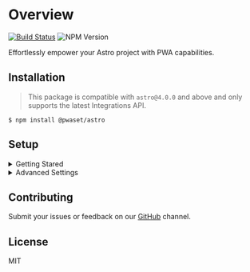 # Overview

[![Build Status](https://github.com/withpwa/astro/actions/workflows/release.yaml/badge.svg?style=flat-square)](https://github.com/withpwa/astro/actions/workflows/release.yaml)
![NPM Version](https://img.shields.io/npm/v/%40pwaset%2Fastro?label=%40pwaset%2Fastro&labelColor=balck&color=light)

Effortlessly empower your Astro project with PWA capabilities.

## Installation

> This package is compatible with `astro@4.0.0` and above and only supports the latest Integrations API.

``` shell
$ npm install @pwaset/astro
```

## Setup

<details>

<summary>Getting Stared</summary>

**Step1**: Complete the required configuration with the help of JSDoc. and Make sure `// @ts-check` is turned on in `astro.config.mjs`.

```js
// @ts-check
import { defineConfig } from 'astro/config';
import pwaset from '@pwaset/astro';

export default defineConfig({
    integrations: [
        pwaset({
            name: "PWAs: Progressive Web Applications",
        })
    ]
})
```

**Step2**: Then provide at least one source image to the `src/pwa` directory, default `src/pwa/favicon.svg`.

**Step3**: `npm run build` generates PWA assets in `publicDir`


</details>

<details>
<summary>Advanced Settings</summary>

Core interfaces: `input`, `themes`, `manifest`, `icons`, `shourtcuts`, `screenshots`. For details, see JSDoc or [documentation]().

> The manifest is currently compatible with w3.org's manifest and some MS Edge manifests. If you need to extend it, please file an issue to [`@pwas/core`](https://github.com/pwa-surge/core/issues) to get the latest manifest type definition.

```js
// @ts-check
import { defineConfig } from 'astro/config';
import pwaset from '@pwaset/astro';
import { readFile } from 'fs/promises';

// https://astro.build/config
export default defineConfig({
    integrations: [
        pwaset({
            // input: ["src/pwa/favicon.svg", await readFile("src/pwa/logo.png")],
            input: {
                favicons: ["src/pwa/favicon.svg", await readFile("src/pwa/logo.png")],
                pwaIcon: ["src/pwa/logo.png", "src/pwa/logo.svg"],
                yandex: "src/pwa/shortcuts/icon-compose.png",
            },
            //
            name: "Twitter",
            themes: ["#fff", "#fff"],
            background: "#000",
            appleStatusBarStyle: "black-translucent",
            manifest: {
                name_localized: {
                    "zh-CN": { value: "推特", dir: "auto", lang: 'zh-CN' },
                    en: "Twitter"
                },
                short_name: "x",
                short_name_localized: {
                    "zh-CN": "推特",
                    en: "x"
                },
                description: "Get breaking news, politics, trending music, world events, sports scores, and the latest global news stories as they unfold - all with less data.",
                description_localized: {
                    "zh-CN": "获取突发新闻、政治、流行音乐、世界事件、体育比分以及最新的全球新闻报道 - 只需更少的数据。"
                },
                categories: ["beauty", "lifestyle", "fashion"],
                start_url: "/?utm_source=homescreen&utm_medium=shortcut",
                display_override: ["window-controls-overlay", "browser"],
                prefer_related_applications: true,
                related_applications: [
                    {
                        platform: "play",
                        url: "https://play.google.com/store/apps/details?id=com.example.app12",
                        id: "com.example.app1",
                    },
                    {
                        platform: "itunes",
                        url: "https://itunes.apple.com/app/example-app1/id123456789",
                    },
                ]
            },
            icons: {
                favicons: true,
                pwaIcon: true,
                appleIcon: true,
                appleStartup: true,
                windowsTile: true,
                yandex: true,
            },
            shortcuts: [
                {
                    name: "New post",
                    url: "/compose/post?utm_source=jumplist&utm_medium=shortcut",
                    icon: "src/pwa/shortcuts/icon-compose.png",
                }
            ],
            screenshots: [
                {
                    src: "src/pwa/screenshots/wide_2200x1650.png",
                    sizes: "1100x825",
                    form_factor: "wide",
                    platform: "webapp",
                    label: "Wide test"
                },
                {
                    src: "src/pwa/screenshots/iphone_pro_max_narrow.png",
                    form_factor: "narrow",
                    platform: "ios",
                    label: "Norow test"
                }
            ],
            manifestMaskable: true,
            loadManifestWithCredentials: true,
            cacheBustingQueryParam: 'v=1.0.0',
            output: {
                images: true,
                files: true,
                assetsPrefix: "https://www.example.com/assets/images"
            },
            version: "1.0.0"
        })
    ]
});
```
</details>


## Contributing

Submit your issues or feedback on our [GitHub](https://github.com/withpwa/astro/issues) channel.


## License

MIT

